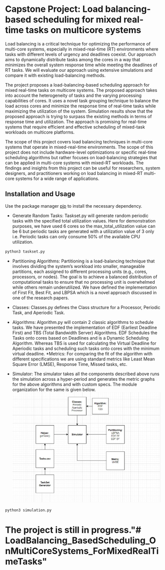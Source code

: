 # Capstone Project: Load balancing-based scheduling for mixed real-time tasks on multicore systems 

Load balancing is a critical technique for optimizing the performance of multi-core systems, especially in mixed-real-time (RT) environments where tasks with different levels of urgency and deadlines coexist. Our approach aims to dynamically distribute tasks among the cores in a way that minimizes the overall system response time while meeting the deadlines of RT tasks. We will evaluate our approach using extensive simulations and compare it with existing load-balancing methods.

The project proposes a load-balancing-based scheduling approach for mixed real-time tasks on multicore systems. The proposed approach takes into account the heterogeneity of tasks and the varying processing capabilities of cores. It uses a novel task grouping technique to balance the load across cores and minimize the response time of real-time tasks while maximizing the utilization of the system. Simulation results show that the proposed approach is trying to surpass the existing methods in terms of response time and utilization. The approach is promising for real-time systems that require efficient and effective scheduling of mixed-task workloads on multicore platforms.

The scope of this project covers load balancing techniques in multi-core systems that operate in mixed-real-time environments. The scope of this project does not include hardware-level optimizations or specific real-time scheduling algorithms but rather focuses on load-balancing strategies that can be applied in multi-core systems with mixed-RT workloads. The findings and insights from this project can be useful for researchers, system designers, and practitioners working on load balancing in mixed-RT multi-core systems for a wide range of applications.


## Installation and Usage

Use the package manager [pip](https://pip.pypa.io/en/stable/) to install the necessary dependency.

* Generate Random Tasks: Taskset.py will generate random periodic tasks with the specified total utilization values. Here for demonstration purposes, we have used 6 cores so the max_total_utilization value can be 6 but periodic tasks are generated with a utilization value of 3 only i.e. Periodic tasks can only consume 50% of the available CPU utilization.
```bash
python3 taskset.py
```
* Partitioning Algorithms: Partitioning is a load-balancing technique that involves dividing the system’s workload into smaller, manageable partitions, each assigned to different processing units (e.g., cores, processors, or nodes). The goal is to achieve a balanced distribution of computational tasks to ensure that no processing unit is overwhelmed while others remain underutilized. We have defined the implementation of First Fit, Best Fit, and LBPSA which is a novel approach discussed in one of the research papers.

* Classes: Classes.py defines the Class structure for a Processor, Periodic Task, and Aperiodic Task.
* Algorithms: Algorithm.py will contain 2 classic algorithms to schedule tasks. We have presented the implementation of EDF (Earliest Deadline First) and TBS (Total Bandwidth Server) Algorithms. EDF Schedules the Tasks onto cores based on Deadlines and is a Dynamic Scheduling Algorithm. Whereas TBS is used for calculating the Virtual Deadline for Aperiodic tasks and scheduling such tasks onto cores with the minimum virtual deadline.
*Metrics: For comparing the fit of the algorithm with different specifications we are using standard metrics like Least Mean Square Error (LMSE), Response Time, Missed tasks, etc.
* Simulator: The simulator takes all the components described above runs the simulation across a hyper-period and generates the metric graphs for the above algorithms and with custom specs. The module organization for the same is given below.
![Module Organization](https://github.com/urmilkalaria/Load_balancing-based_scheduling_for_mixed_real-time_tasks_on_multicore_systems/blob/main/module_oragnization.jpeg)  



```bash
python3 simulation.py
```

# The project is still in progress."# LoadBalancing_BasedScheduling_OnMultiCoreSystems_ForMixedRealTimeTasks" 
